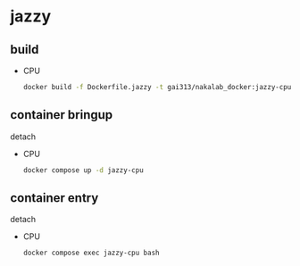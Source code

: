 # jazzy
## build
- CPU<br>
    ```bash
    docker build -f Dockerfile.jazzy -t gai313/nakalab_docker:jazzy-cpu-base .

    ```

## container bringup
detach
- CPU<br>
    ```bash
    docker compose up -d jazzy-cpu
    ```

## container entry
detach
- CPU<br>
    ```bash
    docker compose exec jazzy-cpu bash
    ```
